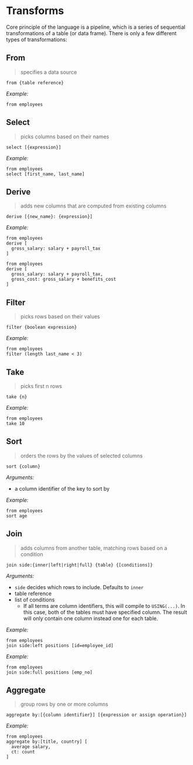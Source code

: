 # Transforms

Core principle of the language is a pipeline, which is a series of sequential transformations of a table (or data frame). There is only a few different types of transformations:

## From

> specifies a data source

```prql_no_test
from {table reference}
```

*Example:*

```prql
from employees
```

## Select

> picks columns based on their names

```prql_no_test
select [{expression}]
```

*Example:*

```prql
from employees
select [first_name, last_name]
```

## Derive

> adds new columns that are computed from existing columns

```prql_no_test
derive [{new_name}: {expression}]
```

*Example:*

```prql
from employees
derive [
  gross_salary: salary + payroll_tax
]
```

```prql
from employees
derive [
  gross_salary: salary + payroll_tax,
  gross_cost: gross_salary + benefits_cost
]
```

## Filter

> picks rows based on their values

```prql_no_test
filter {boolean expression}
```

*Example:*

```prql_no_test
from employees
filter (length last_name < 3)
```

## Take

> picks first n rows

```prql_no_test
take {n}
```

*Example:*

```prql
from employees
take 10
```

## Sort

> orders the rows by the values of selected columns

```prql_no_test
sort {column}
```

*Arguments:*

- a column identifier of the key to sort by

*Example:*

```prql
from employees
sort age
```

## Join

> adds columns from another table, matching rows based on a condition

```prql_no_test
join side:{inner|left|right|full} {table} {[conditions]}
```

*Arguments:*

- `side` decides which rows to include. Defaults to `inner`
- table reference
- list of conditions
  - If all terms are column identifiers, this will compile to `USING(...)`. In this case, both of the tables must have specified column. The result will only contain one column instead one for each table.

*Example:*

```prql
from employees
join side:left positions [id=employee_id]
```

*Example:*

```prql
from employees
join side:full positions [emp_no]
```

## Aggregate

> group rows by one or more columns

```prql_no_test
aggregate by:[{column identifier}] [{expression or assign operation}]
```

*Example:*

```prql
from employees
aggregate by:[title, country] [
  average salary,
  ct: count
]
```
